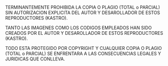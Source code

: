 TERMINANTEMENTE PROHIBIDA LA COPIA O PLAGIO (TOTAL o PARCIAL) SIN AUTORIZACION EXPLICITA DEL AUTOR Y DESAROLLADOR DE ESTOS REPRODUCTORES (KASTRO).

TANTO LAS IMAGENES COMO LOS CODIGOS EMPLEADOS HAN SIDO CREADOS POR EL AUTOR Y DESAROLLADOR DE ESTOS REPRODUCTORES (KASTRO).

TODO ESTA PROTEGIDO POR COPYRIGHT Y CUALQUIER COPIA O PLAGIO (TOTAL o PARCIAL) SE ENFRENTARA A LAS CONSECUENCIAS LEGALES Y JURIDICAS QUE CONLLEVA.
